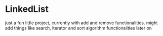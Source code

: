 # LinkedList

just a fun little project, currently with add and remove functionalities.
might add things like search, iterator and sort algorithm functionalities later on
